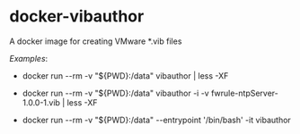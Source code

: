 # docker-vibauthor
A docker image for creating VMware *.vib files

*Examples*:

- docker run --rm -v "${PWD}:/data" vibauthor | less -XF

- docker run --rm -v "${PWD}:/data" vibauthor -i -v fwrule-ntpServer-1.0.0-1.vib | less -XF

- docker run --rm -v "${PWD}:/data" --entrypoint '/bin/bash' -it vibauthor
